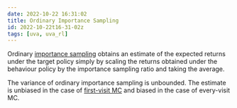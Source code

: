 ```yaml
---
date: 2022-10-22 16:31:02
title: Ordinary Importance Sampling
id: 2022-10-22t16-31-02z
tags: [uva, uva_rl]
---
```


Ordinary [importance sampling](./2022-10-22t13-16-08z.md) obtains an estimate of
the expected returns under the target policy simply by scaling the returns
obtained under the behaviour policy by the importance sampling ratio and taking
the average.

The variance of ordinary importance sampling is unbounded. The estimate is
unbiased in the case of [first-visit MC](./2022-10-22t11-51-56z.md) and biased
in the case of every-visit MC.
